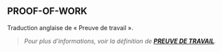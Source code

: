 ## PROOF-OF-WORK

Traduction anglaise de « Preuve de travail ». 

> *Pour plus d'informations, voir la définition de **[PREUVE DE TRAVAIL](/dictionnaire/P.md#preuve-de-travail)**.*

